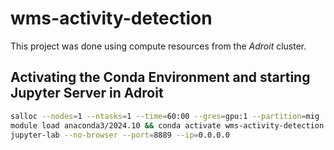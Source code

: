 # wms-activity-detection

This project was done using compute resources from the *Adroit* cluster.

## Activating the Conda Environment and starting Jupyter Server in Adroit

```bash
salloc --nodes=1 --ntasks=1 --time=60:00 --gres=gpu:1 --partition=mig
module load anaconda3/2024.10 && conda activate wms-activity-detection
jupyter-lab --no-browser --port=8889 --ip=0.0.0.0 
```